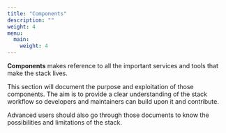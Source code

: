```yaml
---
title: "Components"
description: ""
weight: 4
menu:
  main:
    weight: 4
---
```


**Components** makes reference to all the important services and tools that make the stack lives.

This section will document the purpose and exploitation of those components. The aim is to provide a clear understanding of the stack workflow so developers and maintainers can build upon it and contribute.

Advanced users should also go through those documents to know the possibilities and limitations of the stack.
